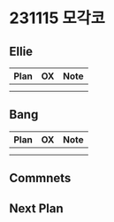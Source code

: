 # 231115 모각코

## Ellie

| Plan 	| OX 	| Note 	|
|------	|----	|------	|
|      	|   	|      	|
|       |   	|      	|


## Bang

| Plan 	| OX 	| Note 	|
|------	|----	|------	|
|      	|   	|      	|
|       |   	|      	|



## Commnets

 
## Next Plan
 
